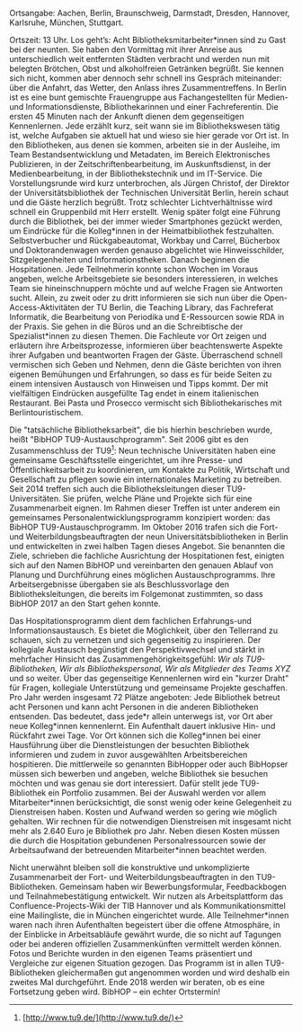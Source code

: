 Ortsangabe: Aachen, Berlin, Braunschweig, Darmstadt, Dresden, Hannover,
Karlsruhe, München, Stuttgart.

Ortszeit: 13 Uhr. Los geht’s: Acht Bibliotheksmitarbeiter\*innen sind zu
Gast bei der neunten. Sie haben den Vormittag mit ihrer Anreise aus
unterschiedlich weit entfernten Städten verbracht und werden nun mit
belegten Brötchen, Obst und alkoholfreien Getränken begrüßt. Sie kennen
sich nicht, kommen aber dennoch sehr schnell ins Gespräch miteinander:
über die Anfahrt, das Wetter, den Anlass ihres Zusammentreffens. In
Berlin ist es eine bunt gemischte Frauengruppe aus Fachangestellten für
Medien- und Informationsdienste, Bibliothekarinnen und einer
Fachreferentin. Die ersten 45 Minuten nach der Ankunft dienen dem
gegenseitigen Kennenlernen. Jede erzählt kurz, seit wann sie im
Bibliothekswesen tätig ist, welche Aufgaben sie aktuell hat und wieso
sie hier gerade vor Ort ist. In den Bibliotheken, aus denen sie kommen,
arbeiten sie in der Ausleihe, im Team Bestandsentwicklung und Metadaten,
im Bereich Elektronisches Publizieren, in der Zeitschriftenbearbeitung,
im Auskunftsdienst, in der Medienbearbeitung, in der Bibliothekstechnik
und im IT-Service. Die Vorstellungsrunde wird kurz unterbrochen, als
Jürgen Christof, der Direktor der Universitätsbibliothek der Technischen
Universität Berlin, herein schaut und die Gäste herzlich begrüßt. Trotz
schlechter Lichtverhältnisse wird schnell ein Gruppenbild mit Herr
erstellt. Wenig später folgt eine Führung durch die Bibliothek, bei der
immer wieder Smartphones gezückt werden, um Eindrücke für die
Kolleg\*innen in der Heimatbibliothek festzuhalten. Selbstverbucher und
Rückgabeautomat, Workbay und Carrel, Bücherbox und Doktorandenwagen
werden genauso abgelichtet wie Hinweisschilder, Sitzgelegenheiten und
Informationstheken. Danach beginnen die Hospitationen. Jede Teilnehmerin
konnte schon Wochen im Voraus angeben, welche Arbeitsgebiete sie
besonders interessieren, in welches Team sie hineinschnuppern möchte und
auf welche Fragen sie Antworten sucht. Allein, zu zweit oder zu dritt
informieren sie sich nun über die Open-Access-Aktivitäten der TU Berlin,
die Teaching Library, das Fachreferat Informatik, die Bearbeitung von
Periodika und E-Ressourcen sowie RDA in der Praxis. Sie gehen in die
Büros und an die Schreibtische der Spezialist\*innen zu diesen Themen.
Die Fachleute vor Ort zeigen und erläutern ihre Arbeitsprozesse,
informieren über beachtenswerte Aspekte ihrer Aufgaben und beantworten
Fragen der Gäste. Überraschend schnell vermischen sich Geben und Nehmen,
denn die Gäste berichten von ihren eigenen Bemühungen und Erfahrungen,
so dass es für beide Seiten zu einem intensiven Austausch von Hinweisen
und Tipps kommt. Der mit vielfältigen Eindrücken ausgefüllte Tag endet
in einem italienischen Restaurant. Bei Pasta und Prosecco vermischt sich
Bibliothekarisches mit Berlintouristischem.

Die "tatsächliche Bibliotheksarbeit", die bis hierhin beschrieben wurde,
heißt "BibHOP TU9-Austauschprogramm". Seit 2006 gibt es den
Zusammenschluss der TU9[^1]: Neun technische Universitäten haben eine
gemeinsame Geschäftsstelle eingerichtet, um ihre Presse- und
Öffentlichkeitsarbeit zu koordinieren, um Kontakte zu Politik,
Wirtschaft und Gesellschaft zu pflegen sowie ein internationales
Marketing zu betreiben. Seit 2014 treffen sich auch die
Bibliotheksleitungen dieser TU9-Universitäten. Sie prüfen, welche Pläne
und Projekte sich für eine Zusammenarbeit eignen. Im Rahmen dieser
Treffen ist unter anderem ein gemeinsames Personalentwicklungsprogramm
konzipiert worden: das BibHOP TU9-Austauschprogramm. Im Oktober 2016
trafen sich die Fort- und Weiterbildungsbeauftragten der neun
Universitätsbibliotheken in Berlin und entwickelten in zwei halben Tagen
dieses Angebot. Sie benannten die Ziele, schrieben die fachliche
Ausrichtung der Hospitationen fest, einigten sich auf den Namen BibHOP
und vereinbarten den genauen Ablauf von Planung und Durchführung eines
möglichen Austauschprogramms. Ihre Arbeitsergebnisse übergaben sie als
Beschlussvorlage den Bibliotheksleitungen, die bereits im Folgemonat
zustimmten, so dass BibHOP 2017 an den Start gehen konnte.

Das Hospitationsprogramm dient dem fachlichen Erfahrungs-und
Informationsaustausch. Es bietet die Möglichkeit, über den Tellerrand zu
schauen, sich zu vernetzen und sich gegenseitig zu inspirieren. Der
kollegiale Austausch begünstigt den Perspektivwechsel und stärkt in
mehrfacher Hinsicht das Zusammengehörigkeitsgefühl: *Wir als
TU9-Bibliotheken, Wir als Bibliothekspersonal, Wir als Mitglieder des
Teams XYZ* und so weiter. Über das gegenseitige Kennenlernen wird ein
"kurzer Draht" für Fragen, kollegiale Unterstützung und gemeinsame
Projekte geschaffen. Pro Jahr werden insgesamt 72 Plätze angeboten: Jede
Bibliothek betreut acht Personen und kann acht Personen in die anderen
Bibliotheken entsenden. Das bedeutet, dass jede\*r allein unterwegs ist,
vor Ort aber neue Kolleg\*innen kennenlernt. Ein Aufenthalt dauert
inklusive Hin- und Rückfahrt zwei Tage. Vor Ort können sich die
Kolleg\*innen bei einer Hausführung über die Dienstleistungen der
besuchten Bibliothek informieren und zudem in zuvor ausgewählten
Arbeitsbereichen hospitieren. Die mittlerweile so genannten BibHopper
oder auch BibHopser müssen sich bewerben und angeben, welche Bibliothek
sie besuchen möchten und was genau sie dort interessiert. Dafür stellt
jede TU9-Bibliothek ein Portfolio zusammen. Bei der Auswahl werden vor
allem Mitarbeiter\*innen berücksichtigt, die sonst wenig oder keine
Gelegenheit zu Dienstreisen haben. Kosten und Aufwand werden so gering
wie möglich gehalten. Wir rechnen für die notwendigen Dienstreisen mit
insgesamt nicht mehr als 2.640 Euro je Bibliothek pro Jahr. Neben diesen
Kosten müssen die durch die Hospitation gebundenen Personalressourcen
sowie der Arbeitsaufwand der betreuenden Mitarbeiter\*innen beachtet
werden.

Nicht unerwähnt bleiben soll die konstruktive und unkomplizierte
Zusammenarbeit der Fort- und Weiterbildungsbeauftragten in den
TU9-Bibliotheken. Gemeinsam haben wir Bewerbungsformular, Feedbackbogen
und Teilnahmebestätigung entwickelt. Wir nutzen als Arbeitsplattform das
Confluence-Projects-Wiki der TIB Hannover und als Kommunikationsmittel
eine Mailingliste, die in München eingerichtet wurde. Alle
Teilnehmer\*innen waren nach ihren Aufenthalten begeistert über die
offene Atmosphäre, in der Einblicke in Arbeitsabläufe gewährt wurde, die
so nicht auf Tagungen oder bei anderen offiziellen Zusammenkünften
vermittelt werden können. Fotos und Berichte wurden in den eigenen Teams
präsentiert und Vergleiche zur eigenen Situation gezogen. Das Programm
ist in allen TU9-Bibliotheken gleichermaßen gut angenommen worden und
wird deshalb ein zweites Mal durchgeführt. Ende 2018 werden wir beraten,
ob es eine Fortsetzung geben wird. BibHOP – ein echter Ortstermin!

[^1]: [http://www.tu9.de/](http://www.tu9.de/)

